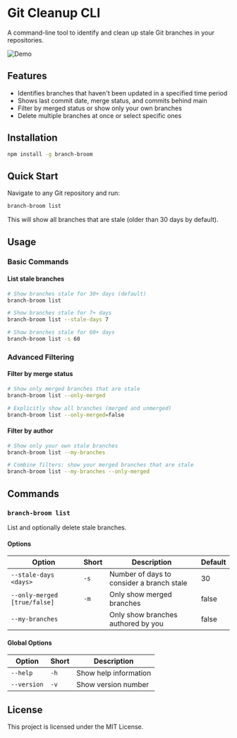 # Git Cleanup CLI

A command-line tool to identify and clean up stale Git branches in your repositories.

![Demo](docs/demo.gif)

## Features

- Identifies branches that haven't been updated in a specified time period
- Shows last commit date, merge status, and commits behind main
- Filter by merged status or show only your own branches
- Delete multiple branches at once or select specific ones

## Installation

```bash
npm install -g branch-broom
```

## Quick Start

Navigate to any Git repository and run:

```bash
branch-broom list
```

This will show all branches that are stale (older than 30 days by default).

## Usage

### Basic Commands

#### List stale branches
```bash
# Show branches stale for 30+ days (default)
branch-broom list

# Show branches stale for 7+ days
branch-broom list --stale-days 7

# Show branches stale for 60+ days
branch-broom list -s 60
```

### Advanced Filtering

#### Filter by merge status
```bash
# Show only merged branches that are stale
branch-broom list --only-merged

# Explicitly show all branches (merged and unmerged)
branch-broom list --only-merged=false
```

#### Filter by author
```bash
# Show only your own stale branches
branch-broom list --my-branches

# Combine filters: show your merged branches that are stale
branch-broom list --my-branches --only-merged
```

## Commands

### `branch-broom list`

List and optionally delete stale branches.

#### Options

| Option | Short | Description | Default |
|--------|-------|-------------|---------|
| `--stale-days <days>` | `-s` | Number of days to consider a branch stale | 30 |
| `--only-merged [true/false]` | `-m` | Only show merged branches | false |
| `--my-branches` | | Only show branches authored by you | false |

#### Global Options

| Option | Short | Description |
|--------|-------|-------------|
| `--help` | `-h` | Show help information |
| `--version` | `-v` | Show version number |


## License

This project is licensed under the MIT License.
